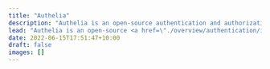 ```yaml
---
title: "Authelia"
description: "Authelia is an open-source authentication and authorization server and portal fulfilling the identity and access management (IAM) role of information security in providing multi-factor authentication and single sign-on (SSO) for your applications via a web portal. It acts as a companion for common reverse proxies."
lead: "Authelia is an open-source <a href=\"./overview/authentication/introduction/\">authentication</a> and <a href=\"./overview/authorization/access-control/\">authorization</a> server and portal fulfilling the identity and access management (IAM) role of information security in providing <a href=\"./overview/authentication/introduction/\">multi-factor authentication</a> and single sign-on (SSO) for your applications via a web portal. It acts as a companion for <a href=\"./overview/prologue/supported-proxies/\">common reverse proxies</a>."
date: 2022-06-15T17:51:47+10:00
draft: false
images: []
---
```

